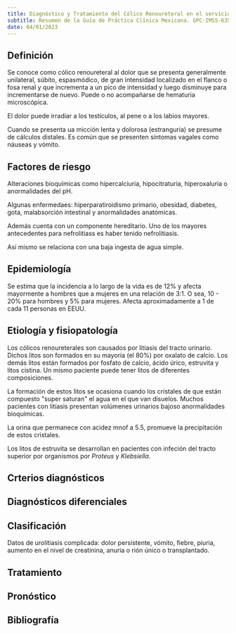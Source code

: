 ```yaml
---
title: Diagnóstico y Tratamiento del Cólico Renoureteral en el servicio de Urgencias
subtitle: Resumen de la Guía de Práctica Clínica Mexicana. GPC-IMSS-635-19
date: 04/01/2023
---
```


## Definición

Se conoce como cólico renoureteral al dolor que se presenta generalmente unilateral, súbito, espasmódico, de gran intensidad localizado en el flanco o fosa renal y que incrementa a un pico de intensidad y luego disminuye para incrementarse de nuevo. Puede o no acompañarse de hematuria microscópica.

El dolor puede irradiar a los testículos, al pene o a los labios mayores.

Cuando se presenta ua micción lenta y dolorosa (estranguria) se presume de cálculos distales. Es común que se presenten síntomas vagales como náuseas y vómito.

## Factores de riesgo

Alteraciones bioquímicas como hipercalciuria, hipocitraturia, hiperoxaluria o anormalidades del pH.

Algunas enfermedaes: hiperparatiroidismo primario, obesidad, diabetes, gota, malabsorción intestinal y anormalidades anatómicas.

Además cuenta con un componente hereditario. Uno de los mayores antecedentes para nefrolitiass es haber tenido nefrolitiasis.

Así mismo se relaciona con una baja ingesta de agua simple.

## Epidemiología

Se estima que la incidencia a lo largo de la vida es de 12% y afecta mayormente a hombres que a mujeres en una relación de 3:1. O sea, 10 - 20% para hombres y 5% para mujeres. Afecta aproximadamente a 1 de cada 11 personas en EEUU.

## Etiología y fisiopatología

Los cólicos renoureterales son causados por litiasis del tracto urinario. Dichos litos son formados en su mayoría (el 80%) por oxalato de calcio. Los demás litos están formados por fosfato de calcio, ácido úrico, estruvita y litos cistina. Un mismo paciente puede tener litos de diferentes composiciones.

La formación de estos litos se ocasiona cuando los cristales de que están compuesto "super saturan" el agua en el que van disuelos. Muchos pacientes con litiasis presentan volúmenes urinarios bajoso anormalidades bioquímicas.

La orina que permanece con acidez mnof a 5.5, promueve la precipitación de estos cristales.

Los litos de estruvita se desarrollan en pacientes con infeción del tracto superior por organismos por *Proteus* y *Klebsiella*.

## Crterios diagnósticos


## Diagnósticos diferenciales


## Clasificación

Datos de urolitiasis complicada: dolor persistente, vómito, fiebre, piuria, aumento en el nivel de creatinina, anuria o rión único o transplantado.

## Tratamiento


## Pronóstico


## Bibliografía
